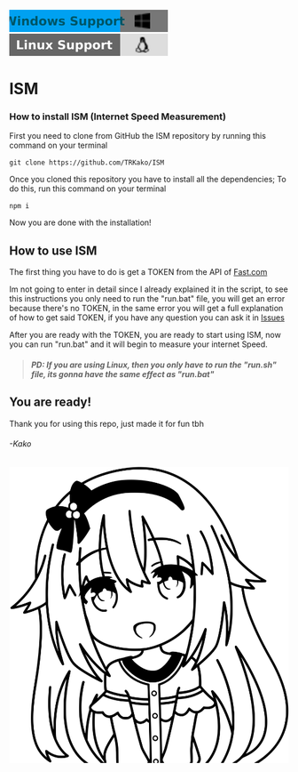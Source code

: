 [![Windows](./svg/Windows.svg "Windows Support")](https://github.com/TRKako/ISM?tab=readme-ov-file#how-to-use-ism)
[![Linux](./svg/Linux.svg "Linux Support")](https://github.com/TRKako/ISM?tab=readme-ov-file#pd-if-you-are-using-linux-then-you-only-have-to-run-the-runsh-file-its-gonna-have-the-same-effect-as-runbat)

# ISM
### How to install ISM (Internet Speed Measurement)
First you need to clone from GitHub the ISM repository by running this command on your terminal 
```
git clone https://github.com/TRKako/ISM
```

Once you cloned this repository you have to install all the dependencies; To do this, run this command on your terminal
```
npm i
```
Now you are done with the installation!

## How to use ISM
The first thing you have to do is get a TOKEN from the API of [Fast.com](https://fast.com/)

Im not going to enter in detail since I already explained it in the script, to see this instructions you only need to run the "run.bat" file, you will get an error because there's no TOKEN, in the same error you will get a full explanation of how to get said TOKEN, if you have any question you can ask it in [Issues](https://github.com/TRKako/ISM/issues/new)

After you are ready with the TOKEN, you are ready to start using ISM, now you can run "run.bat" and it will begin to measure your internet Speed.


> ##### PD: If you are using Linux, then you only have to run the "run.sh" file, its gonna have the same effect as "run.bat"


## You are ready!
Thank you for using this repo, just made it for fun tbh

###### -Kako
###### [![Kako](./svg/Arusu.svg "Kako")](https://github.com/TRKako)
